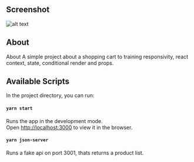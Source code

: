 ## Screenshot
![alt text](https://i.imgur.com/4B2ufJL.png)

## About
About
A simple project about a shopping cart to training responsivity, react context, state, conditional render and props.

## Available Scripts

In the project directory, you can run:

#### `yarn start`

Runs the app in the development mode.\
Open [http://localhost:3000](http://localhost:3000) to view it in the browser.

#### `yarn json-server`

Runs a fake api on port 3001, thats returns a product list.

